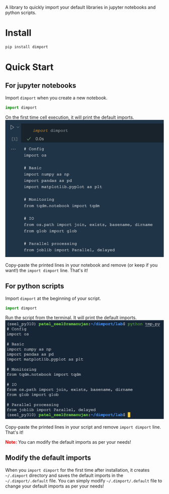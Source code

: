 A library to quickly import your default libraries in jupyter notebooks and python scripts.

# Install
```bash
pip install dimport
```

# Quick Start

## For jupyter notebooks
Import `dimport` when you create a new notebook.
```python
import dimport
```

On the first time cell execution, it will print the default imports.
![](assets/dimport_nb.png)

Copy-paste the printed lines in your notebook and remove (or keep if you want!) the `import dimport` line. That's it!

## For python scripts
Import `dimport` at the beginning of your script.
```python
import dimport
```

Run the script from the terminal. It will print the default imports.
![](assets/dimport_py.png)

Copy-paste the printed lines in your script and remove `import dimport` line. That's it!

<font color='red'>**Note:**</font> You can modify the default imports as per your needs!

## Modify the default imports

When you `import dimport` for the first time after installation, it creates `~/.dimport` directory and saves the default imports in the `~/.dimport/.default` file. You can simply modify `~/.dimport/.default` file to change your default imports as per your needs!